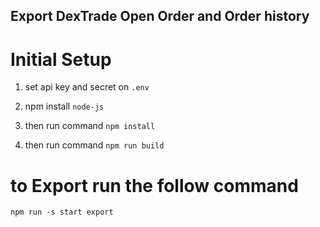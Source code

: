 ## Export DexTrade Open Order and Order history


# Initial Setup
1. set api key and secret on `.env`

2. npm install `node-js`

3. then run command `npm install`

3. then run command `npm run build`

# to Export run the follow command

```
npm run -s start export
```